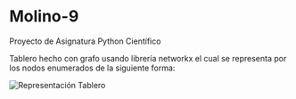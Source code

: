 # Molino-9
Proyecto de Asignatura Python Científico

Tablero hecho con grafo usando librería networkx el cual se representa por los nodos enumerados de la siguiente forma:

![Representación Tablero]()
